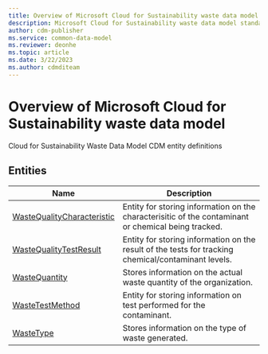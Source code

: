 ```yaml
---
title: Overview of Microsoft Cloud for Sustainability waste data model - Common Data Model | Microsoft Docs
description: Microsoft Cloud for Sustainability waste data model standard entities related to the Common Data Model.
author: cdm-publisher
ms.service: common-data-model
ms.reviewer: deonhe
ms.topic: article
ms.date: 3/22/2023
ms.author: cdmditeam
---
```


# Overview of Microsoft Cloud for Sustainability waste data model

Cloud for Sustainability Waste Data Model CDM entity definitions  

## Entities

|Name|Description|
|---|---|
|[WasteQualityCharacteristic](WasteQualityCharacteristic.md)|Entity for storing information on the characterisitic of the contaminant or chemical being tracked\.|
|[WasteQualityTestResult](WasteQualityTestResult.md)|Entity for storing information on the result of the tests for tracking chemical/contaminant levels\.|
|[WasteQuantity](WasteQuantity.md)|Stores information on the actual waste quantity of the organization\.|
|[WasteTestMethod](WasteTestMethod.md)|Entity for storing information on test performed for the contaminant\.|
|[WasteType](WasteType.md)|Stores information on the type of waste generated\.|
